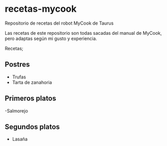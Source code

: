 # recetas-mycook
Repositorio de recetas del robot MyCook de Taurus

Las recetas de este repositorio son todas sacadas del manual de MyCook, pero adaptas según mi gusto y experiencia.

Recetas;

## Postres
- Trufas
- Tarta de zanahoria

## Primeros platos 
-Salmorejo

## Segundos platos
- Lasaña

